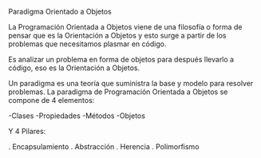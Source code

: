 
Paradigma Orientado a Objetos

La Programación Orientada a Objetos viene de una filosofía o forma de pensar que es la Orientación a Objetos y esto surge a partir de los problemas que necesitamos plasmar en código.

Es analizar un problema en forma de objetos para después llevarlo a código, eso es la Orientación a Objetos.

Un paradigma es una teoría que suministra la base y modelo para resolver problemas. La paradigma de Programación Orientada a Objetos se compone de 4 elementos:

-Clases
-Propiedades
-Métodos
-Objetos

Y 4 Pilares:

. Encapsulamiento
. Abstracción
. Herencia
. Polimorfismo
